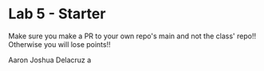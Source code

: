 # Lab 5 - Starter
Make sure you make a PR to your own repo's main and not the class' repo!! Otherwise you will lose points!!

Aaron Joshua Delacruz
a